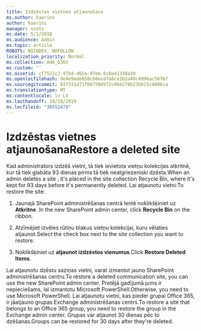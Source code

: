 ```yaml
---
title: Izdzēstas vietnes atjaunošana
ms.author: kaarins
author: kaarins
manager: scotv
ms.date: 5/1/2018
ms.audience: Admin
ms.topic: article
ROBOTS: NOINDEX, NOFOLLOW
localization_priority: Normal
ms.collection: Adm_O365
ms.custom: ''
ms.assetid: cf7521c3-97b4-465a-97eb-6c0a41338a30
ms.openlocfilehash: 9e4e9ade058c60ecd7a6ce1b2a40c4996ac5676f
ms.sourcegitcommit: 037331d71f06750d972c0b6278b23bb15c4806ca
ms.translationtype: MT
ms.contentlocale: lv-LV
ms.lasthandoff: 10/18/2019
ms.locfileid: "36552479"
---
```

# <a name="restore-a-deleted-site"></a><span data-ttu-id="786db-102">Izdzēstas vietnes atjaunošana</span><span class="sxs-lookup"><span data-stu-id="786db-102">Restore a deleted site</span></span>

<span data-ttu-id="786db-103">Kad administrators izdzēš vietni, tā tiek ievietota vietņu kolekcijas atkritnē, kur tā tiek glabāta 93 dienas pirms tā tiek neatgriezeniski dzēsta.</span><span class="sxs-lookup"><span data-stu-id="786db-103">When an admin deletes a site , it's placed in the site collection Recycle Bin, where it's kept for 93 days before it's permanently deleted.</span></span> <span data-ttu-id="786db-104">Lai atjaunotu vietni:</span><span class="sxs-lookup"><span data-stu-id="786db-104">To restore the site:</span></span>
  
1. <span data-ttu-id="786db-105">Jaunajā SharePoint administrēšanas centrā lentē noklikšķiniet uz **Atkritne** .</span><span class="sxs-lookup"><span data-stu-id="786db-105">In the new SharePoint admin center, click **Recycle Bin** on the ribbon.</span></span> 
    
2. <span data-ttu-id="786db-106">Atzīmējiet izvēles rūtiņu blakus vietņu kolekcijai, kuru vēlaties atjaunot.</span><span class="sxs-lookup"><span data-stu-id="786db-106">Select the check box next to the site collection you want to restore.</span></span>
    
3. <span data-ttu-id="786db-107">Noklikšķiniet uz **atjaunot izdzēstos vienumus**.</span><span class="sxs-lookup"><span data-stu-id="786db-107">Click **Restore Deleted Items**.</span></span>
    
<span data-ttu-id="786db-108">Lai atjaunotu dzēstu saziņas vietni, varat izmantot jauno SharePoint administrēšanas centru.</span><span class="sxs-lookup"><span data-stu-id="786db-108">To restore a deleted communication site, you can use the new SharePoint admin center.</span></span> <span data-ttu-id="786db-109">Pretējā gadījumā jums ir nepieciešams, lai izmantotu Microsoft PowerShell.</span><span class="sxs-lookup"><span data-stu-id="786db-109">Otherwise, you need to use Microsoft PowerShell.</span></span> <span data-ttu-id="786db-110">Lai atjaunotu vietni, kas pieder grupai Office 365, ir jāatjauno grupas Exchange administrēšanas centrs.</span><span class="sxs-lookup"><span data-stu-id="786db-110">To restore a site that belongs to an Office 365 group, you need to restore the group in the Exchange admin center.</span></span> <span data-ttu-id="786db-111">Grupas var atjaunot 30 dienas pēc to dzēšanas.</span><span class="sxs-lookup"><span data-stu-id="786db-111">Groups can be restored for 30 days after they're deleted.</span></span>
  

